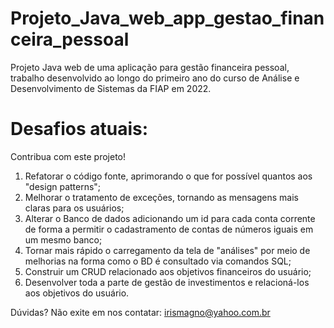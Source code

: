 # Projeto_Java_web_app_gestao_financeira_pessoal
Projeto Java web de uma aplicação para gestão financeira pessoal, trabalho desenvolvido ao longo do primeiro ano do curso de Análise e Desenvolvimento de Sistemas da FIAP em 2022.

# Desafios atuais:

Contribua com este projeto!

01) Refatorar o código fonte, aprimorando o que for possível quantos aos "design patterns";
02) Melhorar o tratamento de exceções, tornando as mensagens mais claras para os usuários;
03) Alterar o Banco de dados adicionando um id para cada conta corrente de forma a permitir o cadastramento de contas de números iguais em um mesmo banco;
04) Tornar mais rápido o carregamento da tela de "análises" por meio de melhorias na forma como o BD é consultado via comandos SQL;
05) Construir um CRUD relacionado aos objetivos financeiros do usuário;
06) Desenvolver toda a parte de gestão de investimentos e relacioná-los aos objetivos do usuário.

Dúvidas? Não exite em nos contatar: irismagno@yahoo.com.br


